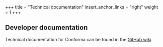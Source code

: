 +++
title = "Technical documentation"
insert_anchor_links = "right"
weight = 1
+++

## Developer documentation

Technical documentation for Conforma can be found in the [GitHub wiki](https://github.com/openmsupply/application-manager-web-app/wiki). 
